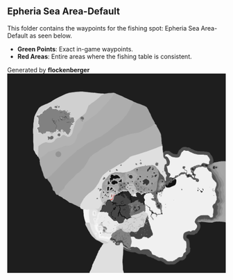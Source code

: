 ## Epheria Sea Area-Default
This folder contains the waypoints for the fishing spot: Epheria Sea Area-Default as seen below.

- **Green Points**: Exact in-game waypoints.
- **Red Areas**: Entire areas where the fishing table is consistent.

Generated by **flockenberger**
![by_flockenberger](./Preview.png)